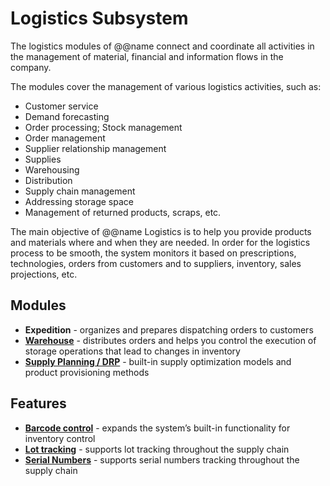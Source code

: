 # Logistics Subsystem

The logistics modules of @@name connect and coordinate all activities in the management of material, financial and information flows in the company.

The modules cover the management of various logistics activities, such as:

* Customer service
* Demand forecasting
* Order processing; Stock management
* Order management
* Supplier relationship management
* Supplies
* Warehousing
* Distribution
* Supply chain management
* Addressing storage space
* Management of returned products, scraps, etc.

The main objective of @@name Logistics is to help you provide products and materials where and when they are needed. In order for the logistics process to be smooth, the system monitors it based on prescriptions, technologies, orders from customers and to suppliers, inventory, sales projections, etc.

## Modules

* **Expedition** - organizes and prepares dispatching orders to customers
* **[Warehouse](warehouse_management.md)** - distributes orders and helps you control the execution of storage operations that lead to changes in inventory
* **[Supply Planning / DRP](production/mrp.md)** - built-in supply optimization models and product provisioning methods

## Features 

* **[Barcode control](barcode-control.md)** - expands the system’s built-in functionality for inventory control
* **[Lot tracking](lot-tracking.md)** - supports lot tracking throughout the supply chain
* **[Serial Numbers](serial-numbers.md)** - supports serial numbers tracking throughout the supply chain
